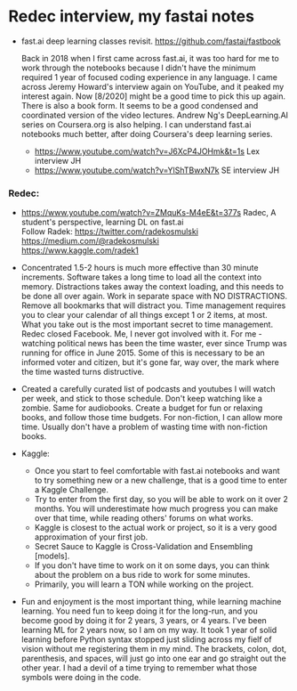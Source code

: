 # Redec interview, my fastai notes   

* fast.ai deep learning classes revisit.  https://github.com/fastai/fastbook  
  
    Back in 2018 when I first came across fast.ai, it was too hard for me to work through the notebooks because I didn't have the minimum required 1 year of focused coding experience in any language.  I came across Jeremy Howard's interview again on YouTube, and it peaked my interest again.  Now [8/2020] might be a good time to pick this up again.  There is also a book form.  It seems to be a good condensed and coordinated version of the video lectures.  Andrew Ng's DeepLearning.AI series on Coursera.org is also helping.  I can understand fast.ai notebooks much better, after doing Coursera's deep learning series.    
    
   - https://www.youtube.com/watch?v=J6XcP4JOHmk&t=1s  Lex interview JH  
   - https://www.youtube.com/watch?v=YlShTBwxN7k  SE interview JH  

### Redec:  
- https://www.youtube.com/watch?v=ZMquKs-M4eE&t=377s  Radec, A student's perspective, learning DL on fast.ai    
Follow Radek:
 https://twitter.com/radekosmulski  
 https://medium.com/@radekosmulski  
 https://www.kaggle.com/radek1  
 
 * Concentrated 1.5-2 hours is much more effective than 30 minute increments. Software takes a long time to load all the context into memory.  Distractions takes away the context loading, and this needs to be done all over again.  Work in separate space with NO DISTRACTIONS.  Remove all bookmarks that will distract you.  Time management requires you to clear your calendar of all things except 1 or 2 items, at most.  What you take out is the most important secret to time management.  Redec closed Facebook.  Me, I never got involved with it.  For me - watching political news has been the time waster, ever since Trump was running for office in June 2015.  Some of this is necessary to be an informed voter and citizen, but it's gone far, way over, the mark where the time wasted turns distructive.  
 
  * Created a carefully curated list of podcasts and youtubes I will watch per week, and stick to those schedule.  Don't keep watching like a zombie.  Same for audiobooks.  Create a budget for fun or relaxing books, and follow those time budgets.  For non-fiction, I can allow more time.  Usually don't have a problem of wasting time with non-fiction books.  
  
  * Kaggle:  
    - Once you start to feel comfortable with fast.ai notebooks and want to try something new or a new challenge, that is a good time to enter a Kaggle Challenge.  
    - Try to enter from the first day, so you will be able to work on it over 2 months.  You will underestimate how much progress you can make over that time, while reading others' forums on what works.  
    - Kaggle is closest to the actual work or project, so it is a very good approximation of your first job.  
    - Secret Sauce to Kaggle is Cross-Validation and Ensembling [models].  
    - If you don't have time to work on it on some days, you can think about the problem on a bus ride to work for some minutes.  
    - Primarily, you will learn a TON while working on the project.  
    
  * Fun and enjoyment is the most important thing, while learning machine learning.  You need fun to keep doing it for the long-run, and you become good by doing it for 2 years, 3 years, or 4 years.  I've been learning ML for 2 years now, so I am on my way.  It took 1 year of solid learning before Python syntax stopped just sliding across my fielf of vision without me registering them in my mind.  The brackets, colon, dot, parenthesis, and spaces, will just go into one ear and go straight out the other year.  I had a devil of a time trying to remember what those symbols were doing in the code.    
